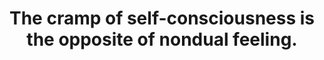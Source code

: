 ---
title: The cramp of self-consciousness is the opposite of nondual feeling.
tags: nondual mindfulness self waking-up
---